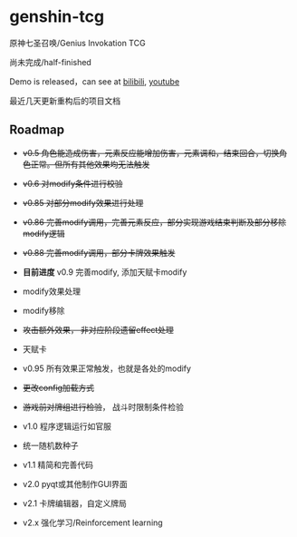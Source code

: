# genshin-tcg
原神七圣召唤/Genius Invokation TCG

尚未完成/half-finished

Demo is released，can see at [bilibili](https://www.bilibili.com/video/BV1xA411z78T/), [youtube](https://youtu.be/gqJ6eA0M9xs)

最近几天更新重构后的项目文档

## Roadmap

* ~~v0.5 角色能造成伤害，元素反应能增加伤害，元素调和，结束回合，切换角色正常。但所有其他效果均无法触发~~

* ~~v0.6 对modify条件进行校验~~

* ~~v0.85 对部分modify效果进行处理~~

* ~~v0.86 完善modify调用，完善元素反应，部分实现游戏结束判断及部分移除modify逻辑~~ 

* ~~v0.88 完善modify调用，部分卡牌效果触发~~

* **目前进度** v0.9 完善modify, 添加天赋卡modify

* modify效果处理

* modify移除

* ~~攻击额外效果， 非对应阶段遗留effect处理~~

* 天赋卡

* v0.95 所有效果正常触发，也就是各处的modify

* ~~更改config加载方式~~

* ~~游戏前对牌组进行检验~~， 战斗时限制条件检验

* v1.0 程序逻辑运行如官服

* 统一随机数种子

* v1.1 精简和完善代码

* v2.0 pyqt或其他制作GUI界面

* v2.1 卡牌编辑器，自定义牌局

* v2.x 强化学习/Reinforcement learning


